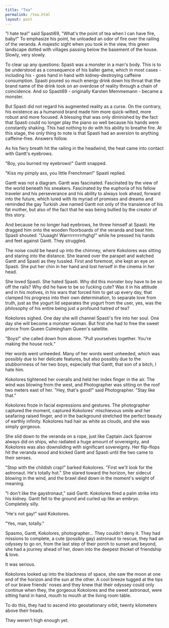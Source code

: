 ```yaml
---
title: "Tea"
permalink: /tea.html
layout: post
---
```


"I hate tea!" said Spasti69, "What's the point of tea when I can have fire, baby!" To emphasize his point, he unloaded an odor of fire over the railing of the veranda. A majestic sight when you took in the view, this green landscape dotted with villages passing below the basement of the house. Slowly, very slowly.

To clear up any questions: Spasti was a monster in a man's body. This is to be understood as a consequence of his baller game, which in most cases - including his - goes hand in hand with kidney-destroying caffeine consumption. Spasti poured so much energy drink down his throat that the brand name of the drink took on an overdose of reality through a chain of coincidence. And so Spasti69 - originally Karsten Memmemann - became a monster.

But Spasti did not regard his augmented reality as a curse. On the contrary, his existence as a humanoid brand made him more quick-witted, more robust and more focused. A blessing that was only diminished by the fact that Spasti could no longer play the piano so well because his hands were constantly shaking.
This had nothing to do with his ability to breathe fire. At this stage, the only thing to note is that Spasti had an aversion to anything caffeine-free. Answers follow.

As his fiery breath hit the railing in the headwind, the heat came into contact with Gantt's eyebrows.

"Boy, you burned my eyebrows!" Gantt snapped.

"Kiss my pimply ass, you little Frenchman!" Spasti replied.

Gantt was not a diagram. Gantt was fascinated. Fascinated by the view of the world beneath his sneakers. Fascinated by the euphoria of his fellow traveler and his perseverance and his ability to always look ahead, forward into the future, which lured with its myriad of promises and dreams and reminded the gay Turkish Jew named Gantt not only of the transience of his fat mother, but also of the fact that he was being bullied by the creator of this story.

And because he no longer had eyebrows, he threw himself at Spasti. He dragged him onto the wooden floorboards of the veranda and beat him. Spasti shouted: "Uuaagh! Warrrrrrrrrrhghg!" while he pressed his hands and feet against Gantt. They struggled.

The noise could be heard up into the chimney, where Kokolores was sitting and staring into the distance. She leaned over the parapet and watched Gantt and Spasti as they tussled. First and foremost, she kept an eye on Spasti. She put her chin in her hand and lost herself in the cinema in her head.

She loved Spasti. She hated Spasti. Why did this monster boy have to be so off the rails? Why did he have to be so fucking cute? Was it in his attitude and in his motives, in his wars that forced him to get up every day, that clamped his progress into their own determination, to separate love from truth, just as the yogurt lid separates the yogurt from the user, yes, was the philosophy of his entire being just a profound hatred of tea?

Kokolores sighed. One day she will channel Spasti's fire into her soul. One day she will become a monster woman. But first she had to free the sweet prince from Queen Culmingham Queen's satellite.

"Boys!" she called down from above. "Pull yourselves together. You're making the house rock."

Her words went unheeded. Many of her words went unheeded, which was possibly due to her delicate features, but also possibly due to the stubbornness of her two boys, especially that Gantt, that son of a bitch, I hate him.

Kokolores tightened her overalls and held her index finger in the air. The wind was blowing from the west, and Photographer was sitting on the roof two meters east of her.
"Hey, that's good!" said Photographer. "Stay like that."

Kokolores froze in facial expressions and gestures. The photographer captured the moment, captured Kokolores' mischievous smile and her seafaring raised finger, and in the background stretched the perfect beauty of earthly infinity. Kokolores had hair as white as clouds, and she was simply gorgeous.

She slid down to the veranda on a rope, just like Captain Jack Sparrow always did on ships, who radiated a huge amount of sovereignty, and Kokolores was also downsliding with significant sovereignty. Her flip-flops hit the veranda wood and kicked Gantt and Spasti until the two came to their senses.

"Stop with the childish crap!" barked Kokolores. "First we'll look for the astronaut. He's totally hot." She stared toward the horizon, her sidecut blowing in the wind, and the brawl died down in the moment's weight of meaning.

"I don't like the gaystronaut," said Gantt. Kokolores fired a palm strike into his kidney. Gantt fell to the ground and curled up like an embryo. Completely silly.

"He's not gay!" said Kokolores.

"Yes, man, totally."

Spasmo, Gantt, Kokolores, photographer... They couldn't deny it. They had missions to complete, a cute (possibly gay) astronaut to rescue, they had an odyssey to go on, from the last step of their porch to sunset and beyond, she had a journey ahead of her, down into the deepest thicket of friendship & love.

It was serious.

Kokolores looked up into the blackness of space, she saw the moon at one end of the horizon and the sun at the other. A cool breeze tugged at the tips of our brave friends' noses and they knew that their odyssey could only continue when they, the gorgeous Kokolores and the sweet astronaut, were sitting hand in hand, mouth to mouth at the living room table.

To do this, they had to ascend into geostationary orbit, twenty kilometers above their heads.

They weren't high enough yet.